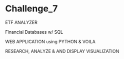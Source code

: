 # Challenge_7
ETF ANALYZER


Financial Databases w/  SQL

WEB APPLICATION using PYTHON & VOILA

RESEARCH, ANALYZE & AND DISPLAY VISUALIZATION










